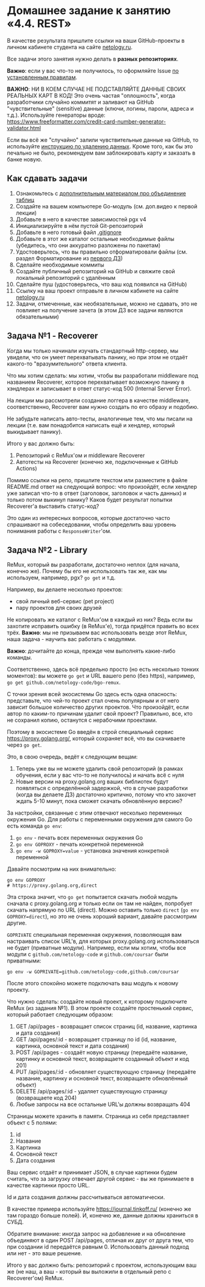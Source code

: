 # Домашнее задание к занятию «4.4. REST»

В качестве результата пришлите ссылки на ваши GitHub-проекты в личном кабинете студента на сайте [netology.ru](https://netology.ru).

Все задачи этого занятия нужно делать в **разных репозиториях**.

**Важно**: если у вас что-то не получилось, то оформляйте Issue [по установленным правилам](../report-requirements.md).

**ВАЖНО**: НИ В КОЕМ СЛУЧАЕ НЕ ПОДСТАВЛЯЙТЕ ДАННЫЕ СВОИХ РЕАЛЬНЫХ КАРТ В КОД! Это очень частая "оплошность", когда разработчики случайно коммитят и заливают на GitHub "чувствительные" (sensitive) данные (ключи, логины, пароли, адреса и т.д.). Используйте генераторы вроде: https://www.freeformatter.com/credit-card-number-generator-validator.html

Если вы всё же "случайно" залили чувствительные данные на GitHub, то используйте [инструкцию по удалению данных](https://help.github.com/en/github/authenticating-to-github/removing-sensitive-data-from-a-repository). Кроме того, как бы это печально не было, рекомендуем вам заблокировать карту и заказать в банке новую.

## Как сдавать задачи

1. Ознакомьтесь с [дополнительным материалом про объединение таблиц](joins.md)
1. Создайте на вашем компьютере Go-модуль (см. доп.видео к первой лекции)
1. Добавьте в него в качестве зависимостей pgx v4
1. Инициализируйте в нём пустой Git-репозиторий
1. Добавьте в него готовый файл [.gitignore](../.gitignore)
1. Добавьте в этот же каталог остальные необходимые файлы (убедитесь, что они аккуратно разложены по пакетам)
1. Удостоверьтесь, что вы правильно отформатировали файлы (см. раздел Форматирование из [первого ДЗ](../01_std))
1. Сделайте необходимые коммиты
1. Создайте публичный репозиторий на GitHub и свяжите свой локальный репозиторий с удалённым
1. Сделайте пуш (удостоверьтесь, что ваш код появился на GitHub)
1. Ссылку на ваш проект отправьте в личном кабинете на сайте [netology.ru](https://netology.ru)
1. Задачи, отмеченные, как необязательные, можно не сдавать, это не повлияет на получение зачета (в этом ДЗ все задачи являются обязательными)

## Задача №1 - Recoverer

Когда мы только начинали изучать стандартный http-сервер, мы увидели, что он умеет перехватывать панику, но при этом не отдаёт какого-то "вразумительного" ответа клиента.

Что мы хотим сделать: мы хотим, чтобы вы разработали middleware под названием Recoverer, которое перехватывает возможную панику в хэндлерах и записывает в ответ статус-код 500 (Internal Server Error).

На лекции мы рассмотрели создание логгера в качестве middleware, соответственно, Recoverer вам нужно создать по его образу и подобию.

Не забудьте написать авто-тесты, аналогичные тем, что мы писали на лекции (т.е. вам понадобится написать ещё и хендлер, который выкидывает панику).

Итого у вас должно быть:
1. Репозиторий с ReMux'ом и middleware Recoverer
1. Автотесты на Recoverer (конечно же, подключенные к GitHub Actions)

Помимо ссылки на репо, пришлите текстом или разместите в файле README.md ответ на следующий вопрос: что произойдёт, если хендлер уже записал что-то в ответ (заголовок, заголовок и часть данных) и только потом выкинул панику? Каков будет результат попытки Recoverer'а выставить статус-код?

Это один из интересных вопросов, которые достаточно часто спрашивают на собеседовании, чтобы определить ваш уровень понимания работы с `ResponseWriter`'ом.

## Задача №2 - Library

ReMux, который вы разработали, достаточно неплох (для начала, конечно же). Почему бы его не использовать так же, как мы используем, например, pgx? `go get` и т.д.

Например, вы делаете несколько проектов:
* свой личный веб-сервис (pet project)
* пару проектов для своих друзей

Не копировать же каталог с ReMux'ом в каждый из них? Ведь если вы захотите исправить ошибку (в ReMux'е), тогда придётся править во всех трёх. **Важно**: мы не призываем вас использовать везде этот ReMux, наша задача - научить вас работать с модулями.

**Важно**: дочитайте до конца, прежде чем выполнять какие-либо команды.

Соответственно, здесь всё предельно просто (но есть несколько тонких моментов): вы можете `go get` и URL вашего репо (без https), например, `go get github.com/netology-code/bgo-remux`.

С точки зрения всей экосистемы Go здесь есть одна опасность: представьте, что чей-то проект стал очень популярным и от него зависит большое количество других проектов. Что произойдёт, если автор по каким-то причинам удалит свой проект? Правильно, все, кто не сохранил копию, останутся с нерабочими проектами.

Поэтому в экосистеме Go введён в строй специальный сервис https://proxy.golang.org/, который сохраняет всё, что вы скачиваете через `go get`.

Это, в свою очередь, ведёт к следующим вещам:
1. Теперь уже вы не можете удалить свой репозиторий (в рамках обучения, если у вас что-то не получилось) и начать всё с нуля
1. Новые версии на proxy.golang.org ваших библиотек будут появляться с определённой задержкой, что в случае разработки (когда вы делаете ДЗ) достаточно критично, потому что кто захочет ждать 5-10 минут, пока сможет скачать обновлённую версию?

За настройки, связанные с этим отвечают несколько переменных окружения Go. Для работы с переменными окружения для самого Go есть команда `go env`:
1. `go env` - печать всех переменных окружения Go
1. `go env GOPROXY` - печать конкретной переменной
1. `go env -w GOPROXY=value` - установка значения конкретной переменной

Давайте посмотрим на них внимательно:
```shell
go env GOPROXY
# https://proxy.golang.org,direct
```

Эта строка значит, что `go get` попытается скачать любой модуль сначала с proxy.golang.org и только если он там не найден, попробует скачать напрямую по URL (direct). Можно оставить только `direct` (`go env GOPROXY=direct`), но это не очень хороший вариант, давайте рассмотрим другие.

`GOPRIVATE` специальная переменная окружения, позволяющая вам настраивать список URL'в, для которых proxy.golang.org использоваться не будет (приватные модули). Например, если мы хотим, чтобы все модули с `github.com/netology-code` и `github.com/coursar` были приватными:
```shell
go env -w GOPRIVATE=github.com/netology-code,github.com/coursar
```

После этого спокойно можете подключать ваш модуль к новому проекту.

Что нужно сделать: создайте новый проект, к которому подключите ReMux (из задания №1). В этом проекте создайте простенький сервис, который работает следующим образом:
1. GET /api/pages - возвращает список страниц (id, название, картинка и дата создания)
1. GET /api/pages/:id - возвращает страницу по id (id, название, картинка, основной текст и дата создания)
1. POST /api/pages - создаёт новую страницу (передаёте название, картинку и основной текст, возвращаете созданный объект и код 201)
1. PUT /api/pages/:id - обновляет существующую страницу (передаёте название, картинку и основной текст, возвращаете обновлённый объект)
1. DELETE /api/pages/:id - удаляет существующую страницу (возвращаете код 204)
1. Любые запросы на все остальные URL'ы должны возвращать 404

Страницы можете хранить в памяти. Страница из себя представляет объект с 5 полями:
1. id
1. Название
1. Картинка
1. Основной текст
1. Дата создания

Ваш сервис отдаёт и принимает JSON, в случае картинки будем считать, что за загрузку отвечает другой сервис - вы же принимаете в качестве картинки просто URL.

Id и дата создания должны рассчитываться автоматически.

В качестве примера используйте https://journal.tinkoff.ru/ (конечно же там гораздо больше полей). И, конечно же, данные должны храниться в СУБД.

Обратите внимание: иногда запрос на добавление и на обновление объединяют в один POST /api/pages, отличая их друг от друга тем, что при создании id передаётся равным 0. Использовать данный подход или нет - это ваше решение.

Итого у вас должно быть: репозиторий с проектом, использующим ваш же (не наш, а ваш - который вы выложили в отдельный репо с Recoverer'ом) ReMux.
